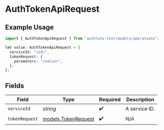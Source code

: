 # AuthTokenApiRequest

## Example Usage

```typescript
import { AuthTokenApiRequest } from "authlete-test/models/operations";

let value: AuthTokenApiRequest = {
  serviceId: "<id>",
  tokenRequest: {
    parameters: "<value>",
  },
};
```

## Fields

| Field                                               | Type                                                | Required                                            | Description                                         |
| --------------------------------------------------- | --------------------------------------------------- | --------------------------------------------------- | --------------------------------------------------- |
| `serviceId`                                         | *string*                                            | :heavy_check_mark:                                  | A service ID.                                       |
| `tokenRequest`                                      | [models.TokenRequest](../../models/tokenrequest.md) | :heavy_check_mark:                                  | N/A                                                 |
